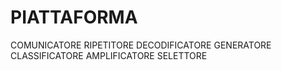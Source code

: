 # PIATTAFORMA
COMUNICATORE RIPETITORE DECODIFICATORE GENERATORE CLASSIFICATORE AMPLIFICATORE SELETTORE
